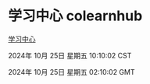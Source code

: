 # 学习中心 colearnhub
[学习中心](http://219.139.199.238:56308/colearnhub/)

2024年 10月 25日 星期五 10:10:02 CST

2024年 10月 25日 星期五 02:10:02 GMT
